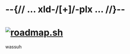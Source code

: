 # --{// ... xld-/[+]/-plx ... //}--

# [![roadmap.sh](https://api.roadmap.sh/v1-badge/tall/65ba5da80c548122836cb751?variant=dark)](https://roadmap.sh)

wassuh
